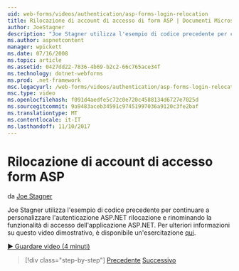 ```yaml
---
uid: web-forms/videos/authentication/asp-forms-login-relocation
title: Rilocazione di account di accesso di form ASP | Documenti Microsoft
author: JoeStagner
description: "Joe Stagner utilizza l'esempio di codice precedente per continuare a personalizzare l'autenticazione ASP.NET rilocazione e rinominando la funzionalità di accesso di ASP. N...."
ms.author: aspnetcontent
manager: wpickett
ms.date: 07/16/2008
ms.topic: article
ms.assetid: 0427dd22-7836-4b69-b2c2-66c765ace34f
ms.technology: dotnet-webforms
ms.prod: .net-framework
msc.legacyurl: /web-forms/videos/authentication/asp-forms-login-relocation
msc.type: video
ms.openlocfilehash: f091d4aedfe5c72c0e720c4588134d6727e7025d
ms.sourcegitcommit: 9a9483aceb34591c97451997036a9120c3fe2baf
ms.translationtype: MT
ms.contentlocale: it-IT
ms.lasthandoff: 11/10/2017
---
```

<a name="asp-forms-login-relocation"></a>Rilocazione di account di accesso form ASP
====================
da [Joe Stagner](https://github.com/JoeStagner)

Joe Stagner utilizza l'esempio di codice precedente per continuare a personalizzare l'autenticazione ASP.NET rilocazione e rinominando la funzionalità di accesso dell'applicazione ASP.NET. Per ulteriori informazioni su questo video dimostrativo, è disponibile un'esercitazione [qui](../../overview/older-versions-security/introduction/forms-authentication-configuration-and-advanced-topics-vb.md).

[&#9654; Guardare video (4 minuti)](https://channel9.msdn.com/Blogs/ASP-NET-Site-Videos/asp-forms-login-relocation)

>[!div class="step-by-step"]
[Precedente](how-to-setup-and-use-cookie-less-authentication-in-an-aspnet-application.md)
[Successivo](forms-login-custom-key-configuration.md)
